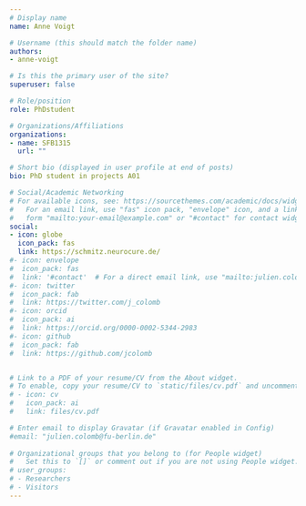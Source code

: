 ```yaml
---
# Display name
name: Anne Voigt

# Username (this should match the folder name)
authors:
- anne-voigt

# Is this the primary user of the site?
superuser: false

# Role/position
role: PhDstudent

# Organizations/Affiliations
organizations:
- name: SFB1315
  url: ""

# Short bio (displayed in user profile at end of posts)
bio: PhD student in projects A01

# Social/Academic Networking
# For available icons, see: https://sourcethemes.com/academic/docs/widgets/#icons
#   For an email link, use "fas" icon pack, "envelope" icon, and a link in the
#   form "mailto:your-email@example.com" or "#contact" for contact widget.
social:
- icon: globe
  icon_pack: fas
  link: https://schmitz.neurocure.de/
#- icon: envelope
#  icon_pack: fas
#  link: '#contact'  # For a direct email link, use "mailto:julien.colomb@fu-berlin.de".
#- icon: twitter
#  icon_pack: fab
#  link: https://twitter.com/j_colomb
#- icon: orcid
#  icon_pack: ai
#  link: https://orcid.org/0000-0002-5344-2983
#- icon: github
#  icon_pack: fab
#  link: https://github.com/jcolomb


# Link to a PDF of your resume/CV from the About widget.
# To enable, copy your resume/CV to `static/files/cv.pdf` and uncomment the lines below.  
# - icon: cv
#   icon_pack: ai
#   link: files/cv.pdf

# Enter email to display Gravatar (if Gravatar enabled in Config)
#email: "julien.colomb@fu-berlin.de"
  
# Organizational groups that you belong to (for People widget)
#   Set this to `[]` or comment out if you are not using People widget.  
# user_groups:
# - Researchers
# - Visitors
---
```


